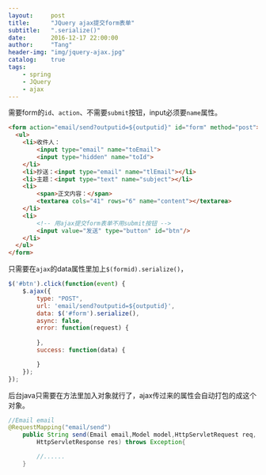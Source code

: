 ```yaml
---
layout:     post
title:      "JQuery ajax提交form表单"
subtitle:   ".serialize()"
date:       2016-12-17 22:00:00
author:     "Tang"
header-img: "img/jquery-ajax.jpg"
catalog:    true
tags:
    - spring
    - JQuery
    - ajax
---
```


需要form的`id`、`action`、不需要`submit`按钮，input必须要`name`属性。

```html
<form action="email/send?outputid=${outputid}" id="form" method="post">
  <ul>
    <li>收件人：
        <input type="email" name="toEmail">
        <input type="hidden" name="toId">
    </li>
    <li>抄送：<input type="email" name="tlEmail"></li>
    <li>主题：<input type="text" name="subject"></li>
    <li>
        <span>正文内容：</span>
        <textarea cols="41" rows="6" name="content"></textarea>
    </li>
    <li>
        <!-- 用ajax提交form表单不用submit按钮 -->
        <input value="发送" type="button" id="btn"/>
    </li>
  </ul>
</form>
```

只需要在`ajax`的data属性里加上`$(formid).serialize()`，

```javascript
$('#btn').click(function(event) {
    $.ajax({
        type: "POST",
        url: 'email/send?outputid=${outputid}',
        data: $('#form').serialize(),
        async: false,
        error: function(request) {
            
        },
        success: function(data) {

        }
    });
});

```

后台java只需要在方法里加入对象就行了，ajax传过来的属性会自动打包的成这个对象。

```java
//Email email
@RequestMapping("email/send")
    public String send(Email email,Model model,HttpServletRequest req,
        HttpServletResponse res) throws Exception{

        //......
    }
```